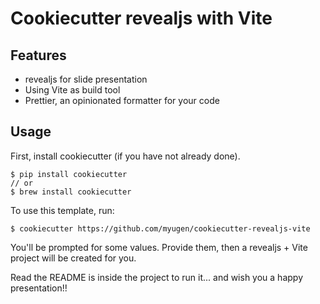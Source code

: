# Cookiecutter revealjs with Vite

## Features

- revealjs for slide presentation
- Using Vite as build tool
- Prettier, an opinionated formatter for your code

## Usage

First, install cookiecutter (if you have not already done).

```shell
$ pip install cookiecutter
// or
$ brew install cookiecutter
```

To use this template, run:

```shell
$ cookiecutter https://github.com/myugen/cookiecutter-revealjs-vite
```

You'll be prompted for some values. Provide them, then a revealjs + Vite project will be created for you.

Read the README is inside the project to run it... and wish you a happy presentation!! 